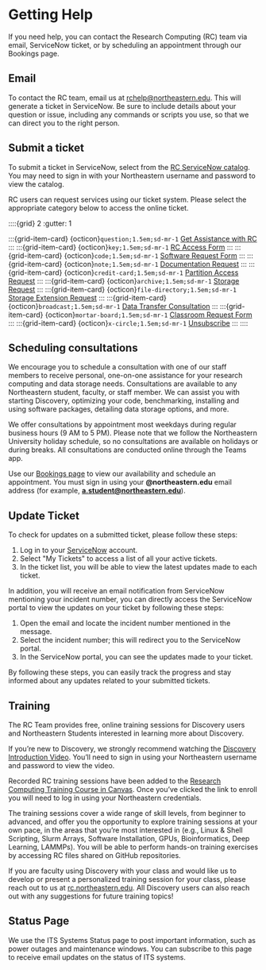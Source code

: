 # Getting Help

If you need help, you can contact the Research Computing (RC) team via email, ServiceNow ticket, or by scheduling an appointment through our Bookings page.

## Email

To contact the RC team, email us at [rchelp@northeastern.edu](mailto:rchelp%40northeastern.edu). This will generate a ticket in ServiceNow. Be sure to include details about your question or issue, including any commands or scripts you use, so that we can direct you to the right person.

## Submit a ticket

To submit a ticket in ServiceNow, select from the [RC ServiceNow catalog](https://service.northeastern.edu/tech?id=tech_service_category&sys_id=ff07000fdb83b700a37cd206ca961969). You may need to sign in with your Northeastern username and password to view the catalog.

RC users can request services using our ticket system. Please select the appropriate category below to access the online ticket.

::::{grid} 2
:gutter: 1

:::{grid-item-card} {octicon}`question;1.5em;sd-mr-1` [Get Assistance with RC]
:::
:::{grid-item-card} {octicon}`key;1.5em;sd-mr-1` [RC Access Form]
:::
:::{grid-item-card} {octicon}`code;1.5em;sd-mr-1` [Software Request Form]
:::
:::{grid-item-card} {octicon}`note;1.5em;sd-mr-1` [Documentation Request]
:::
:::{grid-item-card} {octicon}`credit-card;1.5em;sd-mr-1` [Partition Access Request]
:::
:::{grid-item-card} {octicon}`archive;1.5em;sd-mr-1` [Storage Request]
:::
:::{grid-item-card} {octicon}`file-directory;1.5em;sd-mr-1` [Storage Extension Request]
:::
:::{grid-item-card} {octicon}`broadcast;1.5em;sd-mr-1` [Data Transfer Consultation]
:::
:::{grid-item-card} {octicon}`mortar-board;1.5em;sd-mr-1` [Classroom Request Form]
:::
:::{grid-item-card} {octicon}`x-circle;1.5em;sd-mr-1`  [Unsubscribe]
:::
::::

## Scheduling consultations

We encourage you to schedule a consultation with one of our staff members to receive personal, one-on-one assistance for your research computing and data storage needs. Consultations are available to any Northeastern student, faculty, or staff member. We can assist you with starting Discovery, optimizing your code, benchmarking, installing and using software packages, detailing data storage options, and more.

We offer consultations by appointment most weekdays during regular business hours (9 AM to 5 PM). Please note that we follow the Northeastern University holiday schedule, so no consultations are available on holidays or during breaks. All consultations are conducted online through the Teams app.

Use our [Bookings page](https://rc.northeastern.edu/support/consulting/) to view our availability and schedule an appointment. You must sign in using your **@northeastern.edu** email address (for example, **[a.student@northeastern.edu](mailto:a.student@northeastern.edu)**).

## Update Ticket
To check for updates on a submitted ticket, please follow these steps:

1. Log in to your [ServiceNow] account.
1. Select "My Tickets" to access a list of all your active tickets.
1. In the ticket list, you will be able to view the latest updates made to each ticket.

In addition, you will receive an email notification from ServiceNow mentioning your incident number, you can directly access the ServiceNow portal to view the updates on your ticket by following these steps:

1. Open the email and locate the incident number mentioned in the message.
1. Select the incident number; this will redirect you to the ServiceNow portal.
1. In the ServiceNow portal, you can see the updates made to your ticket.

By following these steps, you can easily track the progress and stay informed about any updates related to your submitted tickets.

## Training

The RC Team provides free, online training sessions for Discovery users and Northeastern Students interested in learning more about Discovery. 

If you’re new to Discovery, we strongly recommend watching the [Discovery Introduction Video](https://www.linkedin.com/checkpoint/enterprise/login/74653650?pathWildcard=74653650&application=learning&redirect=https%3A%2F%2Fwww%2Elinkedin%2Ecom%2Flearning%2Fcontent%2F1139340%3Fu%3D74653650).  You’ll need to sign in using your Northeastern username and password to view the video.

Recorded RC training sessions have been added to the [Research Computing Training Course in Canvas](https://northeastern.instructure.com/enroll/LNNCHN). Once you’ve clicked the link to enroll you will need to log in using your Northeastern credentials.

The training sessions cover a wide range of skill levels, from beginner to advanced, and offer you the opportunity to explore training sessions at your own pace, in the areas that you’re most interested in (e.g., Linux & Shell Scripting, Slurm Arrays, Software Installation, GPUs, Bioinformatics, Deep Learning, LAMMPs). You will be able to perform hands-on training exercises by accessing RC files shared on GitHub repositories.

If you are faculty using Discovery with your class and would like us to develop or present a personalized training session for your class, please reach out to us at [rc.northeastern.edu](https://nam12.safelinks.protection.outlook.com/?url=https%3A%2F%2Frc.northeastern.edu%2F&data=04%7C01%7Ct.ketchem%40NORTHEASTERN.EDU%7C0df6c43eab514b8a96c708da141e534c%7Ca8eec281aaa34daeac9b9a398b9215e7%7C0%7C0%7C637844417724461490%7CUnknown%7CTWFpbGZsb3d8eyJWIjoiMC4wLjAwMDAiLCJQIjoiV2luMzIiLCJBTiI6Ik1haWwiLCJXVCI6Mn0%3D%7C3000&sdata=KAEsJGBJg%2FwhHoPdAb%2B4JkkraL385D4mxEufV9AAi30%3D&reserved=0). All Discovery users can also reach out with any suggestions for future training topics!

## Status Page

We use the ITS Systems Status page to post important information, such as power outages and maintenance windows. You can subscribe to this page to receive email updates on the status of ITS systems.

[classroom request form]: https://bit.ly/NURC-Classroom
[data transfer consultation]: https://bit.ly/NURC-DataTransfer
[documentation request]: https://bit.ly/NURC-Documentation
[get assistance with rc]: https://bit.ly/NURC-Assistance
[partition access request]: https://bit.ly/NURC-PartitionAccess
[rc access form]: https://bit.ly/NURC-AccessRequest
[software request form]: https://bit.ly/NURC-Software
[ServiceNow]: https://service.northeastern.edu/tech
[storage extension request]: https://bit.ly/NURC-StorageExtension
[storage request]: https://bit.ly/NURC-NewStorage
[unsubscribe]: https://bit.ly/NURC-Unsubscribe
